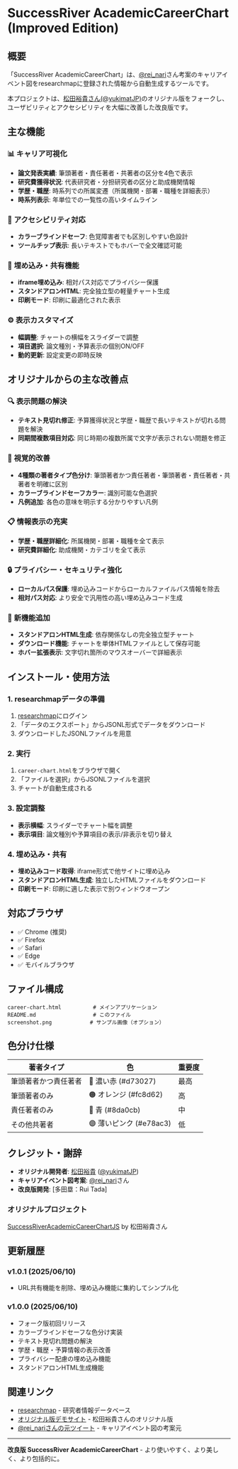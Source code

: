 # SuccessRiver AcademicCareerChart (Improved Edition)

## 概要

「SuccessRiver AcademicCareerChart」は、[@rei_nari](https://twitter.com/rei_nari)さん考案のキャリアイベント図をresearchmapに登録された情報から自動生成するツールです。

本プロジェクトは、[松田裕貴さん(@yukimatJP)](https://github.com/yukimatJP/SuccessRiverAcademicCareerChartJS)のオリジナル版をフォークし、ユーザビリティとアクセシビリティを大幅に改善した改良版です。

## 主な機能

### 📊 **キャリア可視化**
- **論文発表実績**: 筆頭著者・責任著者・共著者の区分を4色で表示
- **研究費獲得状況**: 代表研究者・分担研究者の区分と助成機関情報
- **学歴・職歴**: 時系列での所属変遷（所属機関・部署・職種を詳細表示）
- **時系列表示**: 年単位での一覧性の高いタイムライン

### 🎨 **アクセシビリティ対応**
- **カラーブラインドセーフ**: 色覚障害者でも区別しやすい色設計
- **ツールチップ表示**: 長いテキストでもホバーで全文確認可能

### 🔧 **埋め込み・共有機能**
- **iframe埋め込み**: 相対パス対応でプライバシー保護
- **スタンドアロンHTML**: 完全独立型の軽量チャート生成
- **印刷モード**: 印刷に最適化された表示

### ⚙️ **表示カスタマイズ**
- **幅調整**: チャートの横幅をスライダーで調整
- **項目選択**: 論文種別・予算表示の個別ON/OFF
- **動的更新**: 設定変更の即時反映

## オリジナルからの主な改善点

### 🔍 **表示問題の解決**
- **テキスト見切れ修正**: 予算獲得状況と学歴・職歴で長いテキストが切れる問題を解決
- **同期間複数項目対応**: 同じ時期の複数所属で文字が表示されない問題を修正

### 🎨 **視覚的改善**
- **4種類の著者タイプ色分け**: 筆頭著者かつ責任著者・筆頭著者・責任著者・共著者を明確に区別
- **カラーブラインドセーフカラー**: 識別可能な色選択
- **凡例追加**: 各色の意味を明示する分かりやすい凡例

### 📋 **情報表示の充実**
- **学歴・職歴詳細化**: 所属機関・部署・職種を全て表示
- **研究費詳細化**: 助成機関・カテゴリを全て表示

### 🔒 **プライバシー・セキュリティ強化**
- **ローカルパス保護**: 埋め込みコードからローカルファイルパス情報を除去
- **相対パス対応**: より安全で汎用性の高い埋め込みコード生成

### 🚀 **新機能追加**
- **スタンドアロンHTML生成**: 依存関係なしの完全独立型チャート
- **ダウンロード機能**: チャートを単体HTMLファイルとして保存可能
- **ホバー拡張表示**: 文字切れ箇所のマウスオーバーで詳細表示

## インストール・使用方法

### 1. **researchmapデータの準備**
1. [researchmap](https://researchmap.jp/)にログイン
2. 「データのエクスポート」からJSONL形式でデータをダウンロード
3. ダウンロードしたJSONLファイルを用意

### 2. **実行**
1. `career-chart.html`をブラウザで開く
2. 「ファイルを選択」からJSONLファイルを選択
3. チャートが自動生成される

### 3. **設定調整**
- **表示横幅**: スライダーでチャート幅を調整
- **表示項目**: 論文種別や予算項目の表示/非表示を切り替え

### 4. **埋め込み・共有**
- **埋め込みコード取得**: iframe形式で他サイトに埋め込み
- **スタンドアロンHTML生成**: 独立したHTMLファイルをダウンロード
- **印刷モード**: 印刷に適した表示で別ウィンドウオープン

## 対応ブラウザ

- ✅ Chrome (推奨)
- ✅ Firefox
- ✅ Safari
- ✅ Edge
- ✅ モバイルブラウザ

## ファイル構成

```
career-chart.html          # メインアプリケーション
README.md                  # このファイル
screenshot.png            # サンプル画像（オプション）
```

## 色分け仕様

| 著者タイプ | 色 | 重要度 |
|---|---|---|
| 筆頭著者かつ責任著者 | 🔴 濃い赤 (#d73027) | 最高 |
| 筆頭著者のみ | 🟠 オレンジ (#fc8d62) | 高 |
| 責任著者のみ | 🔵 青 (#8da0cb) | 中 |
| その他共著者 | 🟣 薄いピンク (#e78ac3) | 低 |

## クレジット・謝辞

- **オリジナル開発者**: [松田裕貴](https://github.com/yukimatJP) ([@yukimatJP](https://twitter.com/yukimatJP))
- **キャリアイベント図考案**: [@rei_nari](https://twitter.com/rei_nari)さん
- **改良版開発**: [多田塁：Rui Tada]

### オリジナルプロジェクト
[SuccessRiverAcademicCareerChartJS](https://github.com/yukimatJP/SuccessRiverAcademicCareerChartJS) by 松田裕貴さん

## 更新履歴

### v1.0.1 (2025/06/10)
- URL共有機能を削除、埋め込み機能に集約してシンプル化

### v1.0.0 (2025/06/10)
- フォーク版初回リリース
- カラーブラインドセーフな色分け実装
- テキスト見切れ問題の解決
- 学歴・職歴・予算情報の表示改善
- プライバシー配慮の埋め込み機能
- スタンドアロンHTML生成機能

## 関連リンク

- [researchmap](https://researchmap.jp/) - 研究者情報データベース
- [オリジナル版デモサイト](https://career-chart.yukimat.jp/) - 松田裕貴さんのオリジナル版
- [@rei_nariさんの元ツイート](https://twitter.com/rei_nari/status/1691102017153114112) - キャリアイベント図の考案元

---

**改良版 SuccessRiver AcademicCareerChart** - より使いやすく、より美しく、より包括的に。
